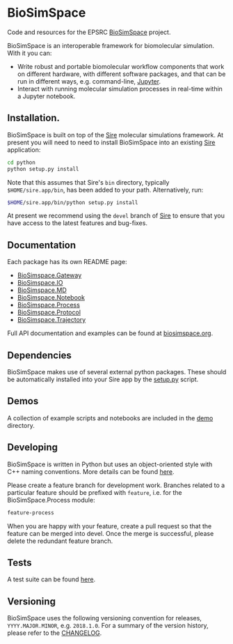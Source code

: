 # BioSimSpace

Code and resources for the EPSRC [BioSimSpace](https://biosimspace.org) project.

BioSimSpace is an interoperable framework for biomolecular simulation. With it you
can:

- Write robust and portable biomolecular workflow components that work on
different hardware, with different software packages, and that can be run
in different ways, e.g. command-line, [Jupyter](http://jupyter.org).
- Interact with running molecular simulation processes in real-time within
a Jupyter notebook.

## Installation.

BioSimSpace is built on top of the [Sire](https://siremol.org) molecular
simulations framework. At present you will need to need to install BioSimSpace
into an existing [Sire](https://github.com/michellab/Sire) application:

```bash
cd python
python setup.py install
```

Note that this assumes that Sire's `bin` directory, typically `$HOME/sire.app/bin`,
has been added to your path. Alternatively, run:

```bash
$HOME/sire.app/bin/python setup.py install
```
At present we recommend using the `devel` branch of [Sire](https://github.com/michellab/Sire)
to ensure that you have access to the latest features and bug-fixes.

## Documentation

Each package has its own README page:

- [BioSimspace.Gateway](python/BioSimSpace/Gateway)
- [BioSimspace.IO](python/BioSimSpace/IO)
- [BioSimspace.MD](python/BioSimSpace/MD)
- [BioSimspace.Notebook](python/BioSimSpace/Notebook)
- [BioSimspace.Process](python/BioSimSpace/Process)
- [BioSimspace.Protocol](python/BioSimSpace/Protocol)
- [BioSimspace.Trajectory](python/BioSimSpace/Trajectory)

Full API documentation and examples can be found at [biosimspace.org](https://biosimspace.org).

## Dependencies

BioSimSpace makes use of several external python packages. These should be
automatically installed into your Sire app by the [setup.py](python/setup.py)
script.

## Demos

A collection of example scripts and notebooks are included in the [demo](demo)
directory.

## Developing

BioSimSpace is written in Python but uses an object-oriented style with C++
naming conventions. More details can be found [here](python).

Please create a feature branch for development work. Branches related to a
particular feature should be prefixed with `feature`, i.e. for the
BioSimSpace.Process module:

```bash
feature-process
```

When you are happy with your feature, create a pull request so that the feature
can be merged into devel. Once the merge is successful, please delete the
redundant feature branch.

## Tests

A test suite can be found [here](https://github.com/michellab/BioSimSpaceUnitTests).

## Versioning

BioSimSpace uses the following versioning convention for releases, `YYYY.MAJOR.MINOR`,
e.g. `2018.1.0`. For a summary of the version history, please refer to the [CHANGELOG](CHANGELOG.md).
